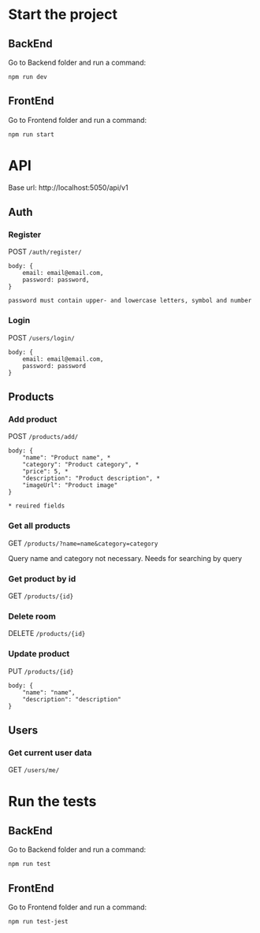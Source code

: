 # Start the project


## BackEnd

Go to Backend folder and run a command:
```
npm run dev
```
## FrontEnd

Go to Frontend folder and run a command:
```
npm run start
```

# API

Base url: http://localhost:5050/api/v1

## Auth


### Register

POST `/auth/register/`
```
body: {
    email: email@email.com,
    password: password,
}

password must contain upper- and lowercase letters, symbol and number
```

### Login

POST `/users/login/`
```
body: {
    email: email@email.com,
    password: password
}
```

## Products


### Add product 

POST `/products/add/`

```
body: {
    "name": "Product name", *
    "category": "Product category", *
    "price": 5, * 
    "description": "Product description", *
    "imageUrl": "Product image"
}

* reuired fields
```

### Get all products

GET `/products/?name=name&category=category`

Query name and category not necessary. Needs for searching by query

### Get product by id

GET `/products/{id}`

### Delete room 

DELETE `/products/{id}`

### Update product 

PUT `/products/{id}`

```
body: {
    "name": "name",
    "description": "description"
}
```

## Users


### Get current user data

GET `/users/me/`

# Run the tests

## BackEnd

Go to Backend folder and run a command:
```
npm run test
```
## FrontEnd

Go to Frontend folder and run a command:
```
npm run test-jest
```
